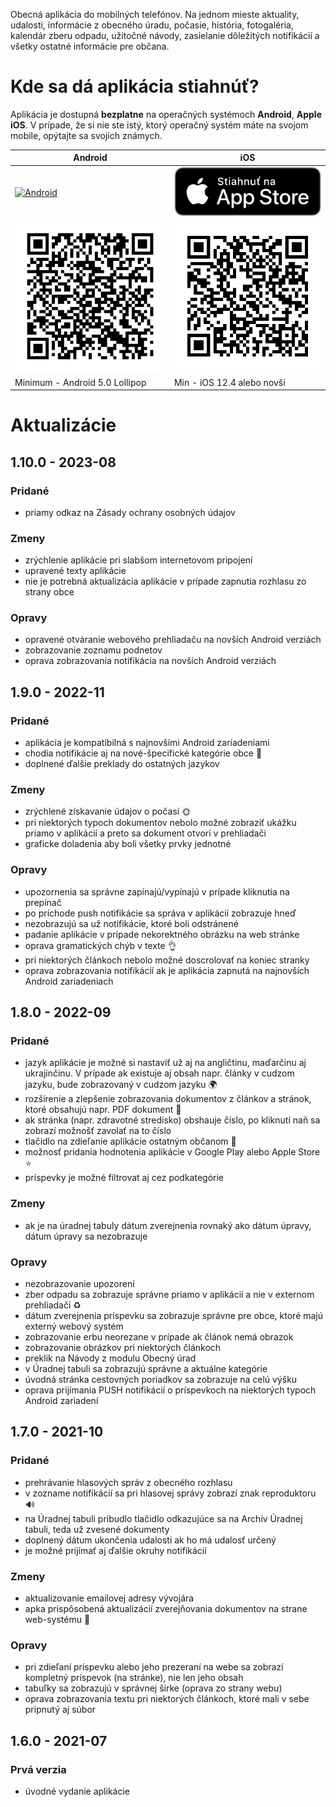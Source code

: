 Obecná aplikácia do mobilných telefónov. Na jednom mieste aktuality, udalosti, informácie z obecného úradu, počasie, história, fotogaléria, kalendár zberu odpadu, užitočné návody, zasielanie dôležitých notifikácií a všetky ostatné informácie pre občana.

# Kde sa dá aplikácia stiahnúť?
Aplikácia je dostupná **bezplatne** na operačných systémoch **Android**, **Apple iOS**. V prípade, že si nie ste istý, ktorý operačný systém máte na svojom mobile, opýtajte sa svojích známych.

| Android | iOS |
|-----|--------|
|<a href="https://play.google.com/store/apps/details?id=com.alphabetpartner.hucin"><img src="https://play.google.com/intl/en_us/badges/static/images/badges/sk_badge_web_generic.png" alt="Android" width="350"/></a>|<a href="https://apps.apple.com/sk/app/hucín/id1573309948"><img src="https://raw.githubusercontent.com/Martinedo/ObApp_promoting/master/resources/download_on_app_store_sk.png" alt="iOS" width="300"/></a>|
|<img src="https://raw.githubusercontent.com/Martinedo/ObApp_promoting/master/resources/QR_images/hucin_android.png" alt="qr_android" width="300"/>|<img src="https://raw.githubusercontent.com/Martinedo/ObApp_promoting/master/resources/QR_images/hucin_ios.png" alt="qr_iOS" width="300"/>|
| Minimum - Android 5.0 Lollipop| Min - iOS 12.4 alebo novší |

# Aktualizácie

## 1.10.0 - 2023-08

### Pridané
- priamy odkaz na Zásady ochrany osobných údajov

### Zmeny
- zrýchlenie aplikácie pri slabšom internetovom pripojení
- upravené texty aplikácie
- nie je potrebná aktualizácia aplikácie v prípade zapnutia rozhlasu zo strany obce

### Opravy
- opravené otváranie webového prehliadaču na novších Android verziách
- zobrazovanie zoznamu podnetov
- oprava zobrazovania notifikácia na novších Android verziách

## 1.9.0 - 2022-11

### Pridané
- aplikácia je kompatibilná s najnovšími Android zariadeniami
- chodia notifikácie aj na nové-špecifické kategórie obce 📣
- doplnené ďalšie preklady do ostatných jazykov

### Zmeny
- zrýchlené získavanie údajov o počasí 🌞
- pri niektorých typoch dokumentov nebolo možné zobraziť ukážku priamo v aplikácií a preto sa dokument otvorí v prehliadači
- graficke doladenia aby boli všetky prvky jednotné

### Opravy
- upozornenia sa správne zapínajú/vypínajú v prípade kliknutia na prepínač
- po príchode push notifikácie sa správa v aplikácií zobrazuje hneď
- nezobrazujú sa už notifikácie, ktoré boli odstránené
- padanie aplikácie v prípade nekorektného obrázku na web stránke
- oprava gramatických chýb v texte 👌
- pri niektorých článkoch nebolo možné doscrolovať na koniec stranky
- oprava zobrazovania notifikácií ak je aplikácia zapnutá na najnovších Android zariadeniach

## 1.8.0 - 2022-09

### Pridané
- jazyk aplikácie je možné si nastaviť už aj na angličtinu, maďarčinu aj ukrajinčinu. V prípade ak existuje aj obsah napr. články v cudzom jazyku, bude zobrazovaný v cudzom jazyku 🌍
- rozšírenie a zlepšenie zobrazovania dokumentov z článkov a stránok, ktoré obsahujú napr. PDF dokument 📄
- ak stránka (napr. zdravotné stredisko) obshauje číslo, po kliknutí naň sa zobrazí možnošť zavolať na to číslo
- tlačidlo na zdieľanie aplikácie ostatným občanom 🔗
- možnosť pridania hodnotenia aplikácie v Google Play alebo Apple Store ⭐
- príspevky je možné filtrovat aj cez podkategórie


### Zmeny
- ak je na úradnej tabuly dátum zverejnenia rovnaký ako dátum úpravy, dátum úpravy sa nezobrazuje

### Opravy
- nezobrazovanie upozorení
- zber odpadu sa zobrazuje správne priamo v aplikácií a nie v externom prehliadači ♻️
- dátum zverejnenia príspevku sa zobrazuje správne pre obce, ktoré majú externý webový systém
- zobrazovanie erbu neorezane v prípade ak článok nemá obrazok
- zobrazovanie obrázkov pri niektorých článkoch
- preklik na Návody z modulu Obecný úrad
- v Úradnej tabuli sa zobrazujú správne a aktuálne kategórie
- úvodná stránka cestovných poriadkov sa zobrazuje na celú výšku
- oprava prijímania PUSH notifikácií o príspevkoch na niektorých typoch Android zariadení


## 1.7.0 - 2021-10

### Pridané
- prehrávanie hlasových správ z obecného rozhlasu
- v zozname notifikácií sa pri hlasovej správy zobrazí znak reproduktoru 🔊
- na Úradnej tabuli pribudlo tlačidlo odkazujúce sa na Archív Úradnej tabuli, teda už zvesené dokumenty
- doplnený dátum ukončenia udalosti ak ho má udalosť určený
- je možné prijímať aj ďalšie okruhy notifikácií

### Zmeny
- aktualizovanie emailovej adresy vývojára
- apka prispôsobená aktualizácií zverejňovania dokumentov na strane web-systému 📄

### Opravy
- pri zdieľaní príspevku alebo jeho prezeraní na webe sa zobrazí kompletný príspevok (na stránke), nie len jeho obsah
- tabuľky sa zobrazujú v správnej šírke (oprava zo strany webu)
- oprava zobrazovania textu pri niektorých článkoch, ktoré mali v sebe pripnutý aj súbor

## 1.6.0 - 2021-07

### Prvá verzia
- úvodné vydanie aplikácie
